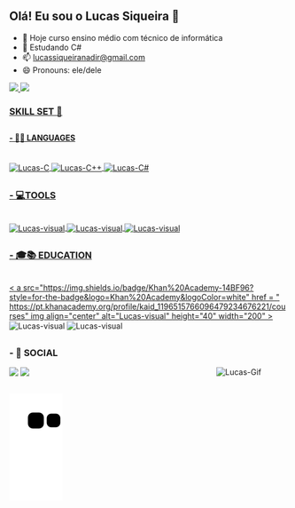 ## Olá! Eu sou o Lucas Siqueira 👋

- 🔭 Hoje curso ensino médio com técnico de informática
- 🌱 Estudando C#
- 📫 lucassiqueiranadir@gmail.com
- 😄 Pronouns: ele/dele

<div>
  <a href="https://github.com/LucasSiqueiraNaN">
  <img height="130em" src="https://github-readme-stats.vercel.app/api?username=LucasSiqueiraNaN&show_icons=true&theme=radical&include_all_commits=true&count_private=true"/>
  <img height="130em" src="https://github-readme-stats.vercel.app/api/top-langs/?username=LucasSiqueiraNaN&layout=compact&langs_count=7&theme=radical"/>
</div>
  
 ### SKILL SET 💪
 ##
  
 #### - 👨‍💻 LANGUAGES
 <div style="display: inline_block"><br>
  <img align="center" alt="Lucas-C" height="40" width="50" src="https://cdn.jsdelivr.net/gh/devicons/devicon/icons/c/c-original.svg">
  <img align="center" alt="Lucas-C++" height="40" width="50" src="https://cdn.jsdelivr.net/gh/devicons/devicon/icons/cplusplus/cplusplus-original.svg">
  <img align="center" alt="Lucas-C#" height="40" width="50" src="https://cdn.jsdelivr.net/gh/devicons/devicon/icons/csharp/csharp-original.svg">
</div>
  
 ##
 
 ### - 💻TOOLS
  
 <div style="display: inline_block"><br>
  <img align="center" alt="Lucas-visual" height="40" width="200" src="https://img.shields.io/badge/Visual_Studio-5C2D91?style=for-the-badge&logo=visual%20studio&logoColor=white">
  <img align="center" alt="Lucas-visual" height="40" width="200" src="https://img.shields.io/badge/Visual_Studio_Code-0078D4?style=for-the-badge&logo=visual%20studio%20code&logoColor=white">
  <img align="center" alt="Lucas-visual" height="40" width="200" src="https://img.shields.io/badge/Notepad++-90E59A.svg?style=for-the-badge&logo=notepad%2B%2B&logoColor=black">
</div>
 
 ##
  
 ### - 🎓📚 EDUCATION
  
 <div style="display: inline_block"><br>
 < a src="https://img.shields.io/badge/Khan%20Academy-14BF96?style=for-the-badge&logo=Khan%20Academy&logoColor=white" href = " https://pt.khanacademy.org/profile/kaid_1196515766096479234676221/courses" img align="center" alt="Lucas-visual" height="40" width="200" ></a>
    
  <img align="center" alt="Lucas-visual" height="40" width="200" src="https://img.shields.io/badge/Udemy-EC5252?style=for-the-badge&logo=Udemy&logoColor=white">
  <img align="center" alt="Lucas-visual" height="40" width="200" src="https://img.shields.io/badge/Codecademy-FFF0E5?style=for-the-badge&logo=codecademy&logoColor=303347">   
</div>
  
 ##
  
 ### - 📱 SOCIAL
  
 <div> 
  <img src="https://img.shields.io/badge/-Gmail-%23333?style=for-the-badge&logo=gmail&logoColor=white" target="_blank"></a>
 <a href="https://www.linkedin.com/in/lucas-siqueira-68253721a/" target="_blank"><img src="https://img.shields.io/badge/-LinkedIn-%230077B5?style=for-the-badge&logo=linkedin&logoColor=white" target="_blank"></a> 
 <img align="right" alt="Lucas-Gif" height="120" width="130" src="https://media.discordapp.net/attachments/879043719863607450/879043778864902154/Webp.net-gifmaker.gif?width=454&height=454">
  </div>
   
 ##
  
<div> 
 
  ![Snake animation](https://github.com/rafaballerini/rafaballerini/blob/output/github-contribution-grid-snake.svg)
 
</div>
  

